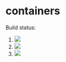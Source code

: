 # containers

Build status:
1. [![](https://github.com/mariagerges/week8_containers/workflows/tests-fibonacci/badge.svg)](https://github.com/mikeizbicki/week8_containers/actions?query=workflow%3Atests-fibonacci)
1. [![](https://github.com/mariagerges/week8_containers/workflows/tests-range/badge.svg)](https://github.com/mikeizbicki/week8_containers/actions?query=workflow%3Atests-range)
1. [![](https://github.com/mariagerges/week8_containers/workflows/tests-unicode/badge.svg)](https://github.com/mikeizbicki/containers/actions?query=workflow%3Atests-unicode)
